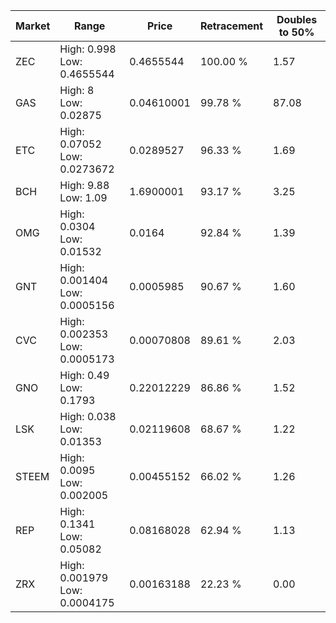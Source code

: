 | Market | Range | Price| Retracement | Doubles to 50% |
| --- | --- | --- | --- | --- |
| ZEC | High: 0.998<br />Low: 0.4655544 | 0.4655544 | 100.00 % | 1.57 |
| GAS | High: 8<br />Low: 0.02875 | 0.04610001 | 99.78 % | 87.08 |
| ETC | High: 0.07052<br />Low: 0.0273672 | 0.0289527 | 96.33 % | 1.69 |
| BCH | High: 9.88<br />Low: 1.09 | 1.6900001 | 93.17 % | 3.25 |
| OMG | High: 0.0304<br />Low: 0.01532 | 0.0164 | 92.84 % | 1.39 |
| GNT | High: 0.001404<br />Low: 0.0005156 | 0.0005985 | 90.67 % | 1.60 |
| CVC | High: 0.002353<br />Low: 0.0005173 | 0.00070808 | 89.61 % | 2.03 |
| GNO | High: 0.49<br />Low: 0.1793 | 0.22012229 | 86.86 % | 1.52 |
| LSK | High: 0.038<br />Low: 0.01353 | 0.02119608 | 68.67 % | 1.22 |
| STEEM | High: 0.0095<br />Low: 0.002005 | 0.00455152 | 66.02 % | 1.26 |
| REP | High: 0.1341<br />Low: 0.05082 | 0.08168028 | 62.94 % | 1.13 |
| ZRX | High: 0.001979<br />Low: 0.0004175 | 0.00163188 | 22.23 % | 0.00 |
